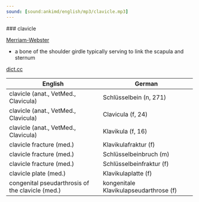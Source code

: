 ```yaml
---
sound: [sound:ankimd/english/mp3/clavicle.mp3]
---
```


\### clavicle

[Merriam-Webster](https://www.merriam-webster.com/dictionary/clavicle)

- a bone of the shoulder girdle typically serving to link the scapula and sternum

[dict.cc](https://www.dict.cc/clavicle)

| English        | German       |
| -------------- | ------------ |
| clavicle (anat., VetMed., Clavicula) | Schlüsselbein (n, 271) |
| clavicle (anat., VetMed., Clavicula) | Clavicula (f, 24) |
| clavicle (anat., VetMed., Clavicula) | Klavikula (f, 16) |
| clavicle fracture (med.) | Klavikulafraktur (f) |
| clavicle fracture (med.) | Schlüsselbeinbruch (m) |
| clavicle fracture (med.) | Schlüsselbeinfraktur (f) |
| clavicle plate (med.) | Klavikulaplatte (f) |
| congenital pseudarthrosis of the clavicle (med.) | kongenitale Klavikulapseudarthrose (f) |
